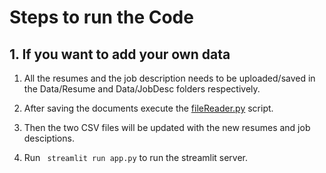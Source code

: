 # Steps to run the Code

## 1. If you want to add your own data

1. All the resumes and the job description needs to be uploaded/saved in the Data/Resume and Data/JobDesc folders respectively.
2. After saving the documents execute the [fileReader.py](fileReader.py) script.
   [](Images/Step1.png)

3. Then the two CSV files will be updated with the new resumes and job desciptions.

4. Run ` streamlit run app.py` to run the streamlit server.

